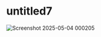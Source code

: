 # untitled7
![Screenshot 2025-05-04 000205](https://github.com/user-attachments/assets/4be96ab8-e2eb-44fa-9081-e05ac6496910)


